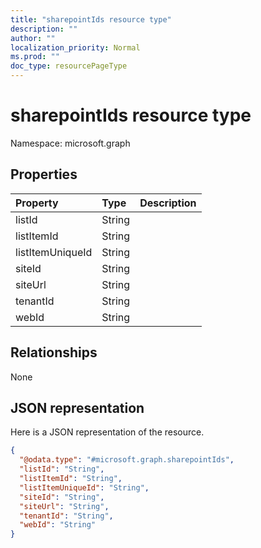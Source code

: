 ```yaml
---
title: "sharepointIds resource type"
description: ""
author: ""
localization_priority: Normal
ms.prod: ""
doc_type: resourcePageType
---
```


# sharepointIds resource type


Namespace: microsoft.graph



## Properties
|Property|Type|Description|
|:---|:---|:---|
|listId|String||
|listItemId|String||
|listItemUniqueId|String||
|siteId|String||
|siteUrl|String||
|tenantId|String||
|webId|String||

## Relationships
None

## JSON representation
Here is a JSON representation of the resource.
<!-- {
  "blockType": "resource",
  "@odata.type": "microsoft.graph.sharepointIds"
}
-->
``` json
{
  "@odata.type": "#microsoft.graph.sharepointIds",
  "listId": "String",
  "listItemId": "String",
  "listItemUniqueId": "String",
  "siteId": "String",
  "siteUrl": "String",
  "tenantId": "String",
  "webId": "String"
}
```

